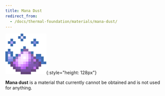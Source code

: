 ```yaml
---
title: Mana Dust
redirect_from:
  - /docs/thermal-foundation/materials/mana-dust/
---
```


![Mana dust](/assets/images/thermal-foundation/dust-mana.gif){:style="height: 128px"}


**Mana dust** is a material that currently cannot be obtained and is not used for
anything.
